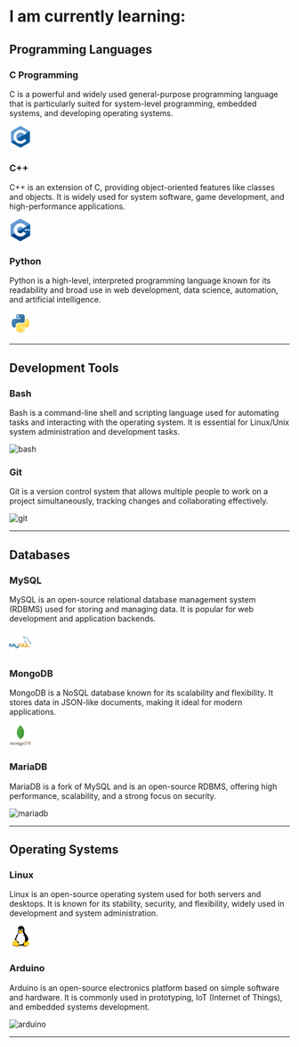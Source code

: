 # I am currently learning:

## Programming Languages

### C Programming
C is a powerful and widely used general-purpose programming language that is particularly suited for system-level programming, embedded systems, and developing operating systems.

<img src="https://raw.githubusercontent.com/devicons/devicon/master/icons/c/c-original.svg" alt="c" width="40" height="40"/>

### C++
C++ is an extension of C, providing object-oriented features like classes and objects. It is widely used for system software, game development, and high-performance applications.

<img src="https://raw.githubusercontent.com/devicons/devicon/master/icons/cplusplus/cplusplus-original.svg" alt="cplusplus" width="40" height="40"/>

### Python
Python is a high-level, interpreted programming language known for its readability and broad use in web development, data science, automation, and artificial intelligence.

<img src="https://raw.githubusercontent.com/devicons/devicon/master/icons/python/python-original.svg" alt="python" width="40" height="40"/>

---

## Development Tools

### Bash
Bash is a command-line shell and scripting language used for automating tasks and interacting with the operating system. It is essential for Linux/Unix system administration and development tasks.

<img src="https://www.vectorlogo.zone/logos/gnu_bash/gnu_bash-icon.svg" alt="bash" width="40" height="40"/>

### Git
Git is a version control system that allows multiple people to work on a project simultaneously, tracking changes and collaborating effectively.

<img src="https://www.vectorlogo.zone/logos/git-scm/git-scm-icon.svg" alt="git" width="40" height="40"/>

---

## Databases

### MySQL
MySQL is an open-source relational database management system (RDBMS) used for storing and managing data. It is popular for web development and application backends.

<img src="https://raw.githubusercontent.com/devicons/devicon/master/icons/mysql/mysql-original-wordmark.svg" alt="mysql" width="40" height="40"/>

### MongoDB
MongoDB is a NoSQL database known for its scalability and flexibility. It stores data in JSON-like documents, making it ideal for modern applications.

<img src="https://raw.githubusercontent.com/devicons/devicon/master/icons/mongodb/mongodb-original-wordmark.svg" alt="mongodb" width="40" height="40"/>

### MariaDB
MariaDB is a fork of MySQL and is an open-source RDBMS, offering high performance, scalability, and a strong focus on security.

<img src="https://www.vectorlogo.zone/logos/mariadb/mariadb-icon.svg" alt="mariadb" width="40" height="40"/>

---

## Operating Systems

### Linux
Linux is an open-source operating system used for both servers and desktops. It is known for its stability, security, and flexibility, widely used in development and system administration.

<img src="https://raw.githubusercontent.com/devicons/devicon/master/icons/linux/linux-original.svg" alt="linux" width="40" height="40"/>

### Arduino
Arduino is an open-source electronics platform based on simple software and hardware. It is commonly used in prototyping, IoT (Internet of Things), and embedded systems development.

<img src="https://cdn.worldvectorlogo.com/logos/arduino-1.svg" alt="arduino" width="40" height="40"/>

---
